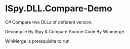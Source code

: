 # ISpy.DLL.Compare-Demo
C# Compare two DLLs of deferent version.


Decompile By ISpy & Compare Source Code By Winmerge.

WinMerge is prerequisite to run.